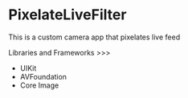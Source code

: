 # PixelateLiveFilter
This is a custom camera app that pixelates live feed

Libraries and Frameworks >>>
* UIKit
* AVFoundation
* Core Image
